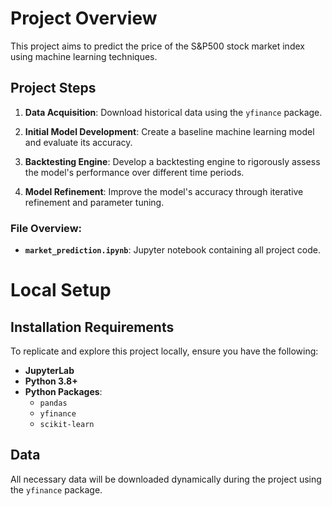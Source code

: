 # Project Overview

This project aims to predict the price of the S&P500 stock market index using machine learning techniques.

## Project Steps

1. **Data Acquisition**: Download historical data using the `yfinance` package.
   
2. **Initial Model Development**: Create a baseline machine learning model and evaluate its accuracy.
   
3. **Backtesting Engine**: Develop a backtesting engine to rigorously assess the model's performance over different time periods.
   
4. **Model Refinement**: Improve the model's accuracy through iterative refinement and parameter tuning.

### File Overview:

- **`market_prediction.ipynb`**: Jupyter notebook containing all project code.

# Local Setup

## Installation Requirements

To replicate and explore this project locally, ensure you have the following:

- **JupyterLab**
- **Python 3.8+**
- **Python Packages**:
  - `pandas`
  - `yfinance`
  - `scikit-learn`

## Data

All necessary data will be downloaded dynamically during the project using the `yfinance` package.
